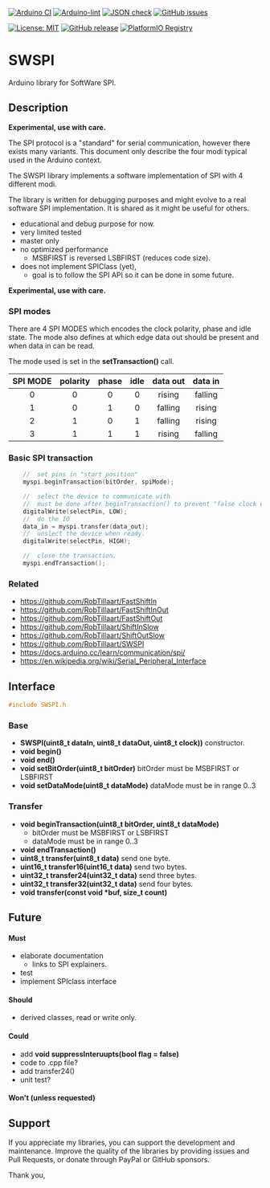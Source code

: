 
[![Arduino CI](https://github.com/RobTillaart/SWSPI/workflows/Arduino%20CI/badge.svg)](https://github.com/marketplace/actions/arduino_ci)
[![Arduino-lint](https://github.com/RobTillaart/SWSPI/actions/workflows/arduino-lint.yml/badge.svg)](https://github.com/RobTillaart/SWSPI/actions/workflows/arduino-lint.yml)
[![JSON check](https://github.com/RobTillaart/SWSPI/actions/workflows/jsoncheck.yml/badge.svg)](https://github.com/RobTillaart/SWSPI/actions/workflows/jsoncheck.yml)
[![GitHub issues](https://img.shields.io/github/issues/RobTillaart/SWSPI.svg)](https://github.com/RobTillaart/SWSPI/issues)

[![License: MIT](https://img.shields.io/badge/license-MIT-green.svg)](https://github.com/RobTillaart/SWSPI/blob/master/LICENSE)
[![GitHub release](https://img.shields.io/github/release/RobTillaart/SWSPI.svg?maxAge=3600)](https://github.com/RobTillaart/SWSPI/releases)
[![PlatformIO Registry](https://badges.registry.platformio.org/packages/robtillaart/library/SWSPI.svg)](https://registry.platformio.org/libraries/robtillaart/SWSPI)


# SWSPI

Arduino library for SoftWare SPI.


## Description

**Experimental, use with care.**

The SPI protocol is a "standard" for serial communication, however there exists many variants.
This document only describe the four modi typical used in the Arduino context.

The SWSPI library implements a software implementation of SPI with 4 different modi.

The library is written for debugging purposes and might evolve to a real software SPI
implementation. It is shared as it might be useful for others.

- educational and debug purpose for now.
- very limited tested 
- master only
- no optimized performance
  - MSBFIRST is reversed LSBFIRST (reduces code size).
- does not implement SPIClass (yet),
  - goal is to follow the SPI API so it can be done in some future.

**Experimental, use with care.**


### SPI modes

There are 4 SPI MODES which encodes the clock polarity, phase and idle state.
The mode also defines at which edge data out should be present and when 
data in can be read.

The mode used is set in the **setTransaction()** call.

|  SPI MODE  |  polarity  |  phase  |  idle  |  data out  |  data in   |
|:----------:|:----------:|:-------:|:------:|:----------:|:----------:|
|     0      |      0     |    0    |    0   |   rising   |   falling  |
|     1      |      0     |    1    |    0   |   falling  |   rising   |
|     2      |      1     |    0    |    1   |   falling  |   rising   |
|     3      |      1     |    1    |    1   |   rising   |   falling  |


### Basic SPI transaction

```cpp
    //  set pins in "start position"
    myspi.beginTransaction(bitOrder, spiMode);

    //  select the device to communicate with
    //  must be done after beginTransaction() to prevent "false clock edges".
    digitalWrite(selectPin, LOW);
    //  do the IO
    data_in = myspi.transfer(data_out);
    //  unslect the device when ready.
    digitalWrite(selectPin, HIGH);

    //  close the transaction.
    myspi.endTransaction();
```


### Related

- https://github.com/RobTillaart/FastShiftIn
- https://github.com/RobTillaart/FastShiftInOut
- https://github.com/RobTillaart/FastShiftOut
- https://github.com/RobTillaart/ShiftInSlow
- https://github.com/RobTillaart/ShiftOutSlow
- https://github.com/RobTillaart/SWSPI
- https://docs.arduino.cc/learn/communication/spi/
- https://en.wikipedia.org/wiki/Serial_Peripheral_Interface


## Interface

```cpp
#include SWSPI.h
```


### Base

- **SWSPI(uint8_t dataIn, uint8_t dataOut, uint8_t clock))** constructor.
- **void begin()** 
- **void end()**
- **void setBitOrder(uint8_t bitOrder)** bitOrder must be MSBFIRST or LSBFIRST
- **void setDataMode(uint8_t dataMode)** dataMode must be in range 0..3

### Transfer

- **void beginTransaction(uint8_t bitOrder, uint8_t dataMode)**
  - bitOrder must be MSBFIRST or LSBFIRST
  - dataMode must be in range 0..3
- **void endTransaction()**
- **uint8_t transfer(uint8_t data)** send one byte.
- **uint16_t transfer16(uint16_t data)** send two bytes.
- **uint32_t transfer24(uint32_t data)** send three bytes.
- **uint32_t transfer32(uint32_t data)** send four bytes.
- **void transfer(const void \*buf, size_t count)**


## Future

#### Must

- elaborate documentation
  - links to SPI explainers.
- test
- implement SPIclass interface

#### Should

- derived classes, read or write only.

#### Could

- add **void suppressInteruupts(bool flag = false)**
- code to .cpp file?
- add transfer24()
- unit test?


#### Won't (unless requested)


## Support

If you appreciate my libraries, you can support the development and maintenance.
Improve the quality of the libraries by providing issues and Pull Requests, or
donate through PayPal or GitHub sponsors.

Thank you,

